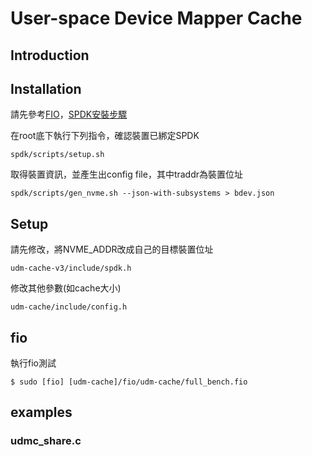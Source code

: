 # User-space Device Mapper Cache

## Introduction



## Installation
請先參考[FIO](https://github.com/axboe/fio)，[SPDK安裝步驟](https://spdk.io/doc/getting_started.html)

在root底下執行下列指令，確認裝置已綁定SPDK

`spdk/scripts/setup.sh`

取得裝置資訊，並產生出config file，其中traddr為裝置位址

`spdk/scripts/gen_nvme.sh --json-with-subsystems > bdev.json`

## Setup
請先修改，將NVME_ADDR改成自己的目標裝置位址

`udm-cache-v3/include/spdk.h`

修改其他參數(如cache大小)

`udm-cache/include/config.h`

## fio
執行fio測試

`$ sudo [fio] [udm-cache]/fio/udm-cache/full_bench.fio`

## examples

### udmc_share.c


